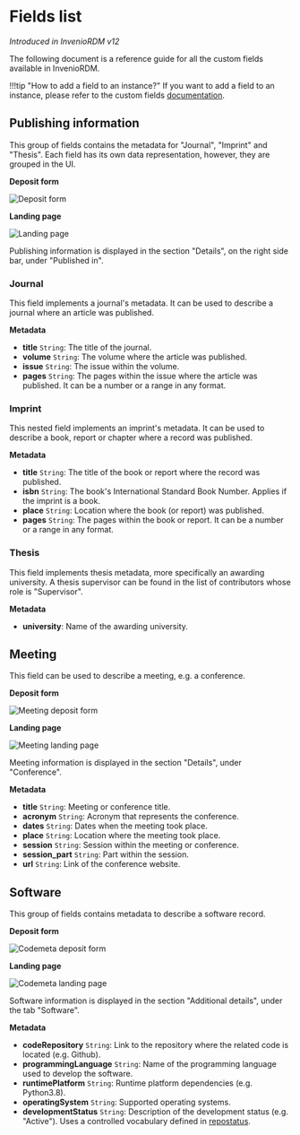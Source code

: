 # Fields list

_Introduced in InvenioRDM v12_

The following document is a reference guide for all the custom fields available in InvenioRDM.

!!!tip "How to add a field to an instance?"
    If you want to add a field to an instance, please refer to the custom fields [documentation](../../customize/metadata/custom_fields/records.md#add-reusable-custom-fields-to-records).

## Publishing information

This group of fields contains the metadata for "Journal", "Imprint" and "Thesis". Each field has its own data representation, however, they are grouped in the UI.

**Deposit form** 

![Deposit form](../../images/pub_info_deposit_form.png)

**Landing page**

![Landing page](../../images/pub_info_landing_page.png)

Publishing information is displayed in the section "Details", on the right side bar, under "Published in".

### Journal

This field implements a journal's metadata. It can be used to describe a journal where an article was published.

**Metadata**

- **title** `String`: The title of the journal.
- **volume** `String`: The volume where the article was published.
- **issue** `String`: The issue within the volume.
- **pages** `String`: The pages within the issue where the article was published. It can be a number or a range in any format.

### Imprint

This nested field implements an imprint's metadata. It can be used to describe a book, report or chapter where a record was published.

**Metadata**

- **title** `String`: The title of the book or report where the record was published.
- **isbn** `String`: The book's International Standard Book Number. Applies if the imprint is a book.
- **place** `String`: Location where the book (or report) was published.
- **pages** `String`: The pages within the book or report. It can be a number or a range in any format.

### Thesis

This field implements thesis metadata, more specifically an awarding university. A thesis supervisor can be found in the list of contributors whose role is "Supervisor".

**Metadata**

- **university**: Name of the awarding university.

## Meeting

This field can be used to describe a meeting, e.g. a conference.

**Deposit form**

![Meeting deposit form](../../images/meeting_deposit_form.png)

**Landing page**

![Meeting landing page](../../images/meeting_landing_page.png)

Meeting information is displayed in the section "Details", under "Conference".

**Metadata**

- **title** `String`: Meeting or conference title.
- **acronym** `String`: Acronym that represents the conference.
- **dates** `String`: Dates when the meeting took place.
- **place** `String`: Location where the meeting took place.
- **session** `String`: Session within the meeting or conference.
- **session_part** `String`: Part within the session.
- **url** `String`: Link of the conference website.

## Software

This group of fields contains metadata to describe a software record.

**Deposit form**

![Codemeta deposit form](../../images/codemeta_deposit_form.png)

**Landing page**

![Codemeta landing page](../../images/codemeta_landing_page.png)

Software information is displayed in the section "Additional details", under the tab "Software".

**Metadata**

- **codeRepository** `String`: Link to the repository where the related code is located (e.g. Github).
- **programmingLanguage** `String`: Name of the programming language used to develop the software.
- **runtimePlatform** `String`: Runtime platform dependencies (e.g. Python3.8).
- **operatingSystem** `String`: Supported operating systems.
- **developmentStatus** `String`: Description of the development status (e.g. "Active"). Uses a controlled vocabulary defined in [repostatus](http://www.repostatus.org/).
